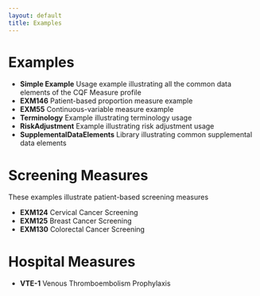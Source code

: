 ```yaml
---
layout: default
title: Examples
---
```

# Examples

* **Simple Example** Usage example illustrating all the common data elements of the CQF Measure profile
* **EXM146** Patient-based proportion measure example
* **EXM55** Continuous-variable measure example
* **Terminology** Example illustrating terminology usage
* **RiskAdjustment** Example illustrating risk adjustment usage
* **SupplementalDataElements** Library illustrating common supplemental data elements

# Screening Measures

These examples illustrate patient-based screening measures

* **EXM124** Cervical Cancer Screening
* **EXM125** Breast Cancer Screening
* **EXM130** Colorectal Cancer Screening

# Hospital Measures

* **VTE-1** Venous Thromboembolism Prophylaxis

